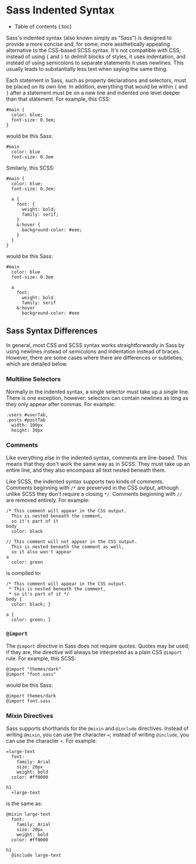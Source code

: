 # Sass Indented Syntax

* Table of contents
{:toc}

Sass's indented syntax (also known simply as "Sass")
is designed to provide a more concise
and, for some, more aesthetically appealing alternative
to the CSS-based SCSS syntax.
It's not compatible with CSS;
instead of using `{` and `}` to delimit blocks of styles,
it uses indentation,
and instead of using semicolons to separate statements it uses newlines.
This usually leads to substantially less text
when saying the same thing.

Each statement in Sass, such as property declarations and selectors,
must be placed on its own line.
In addition, everything that would be within `{` and `}` after a statement
must be on a new line and indented one level deeper than that statement.
For example, this CSS:

    #main {
      color: blue;
      font-size: 0.3em;
    }

would be this Sass:

    #main
      color: blue
      font-size: 0.3em

Similarly, this SCSS:

    #main {
      color: blue;
      font-size: 0.3em;

      a {
        font: {
          weight: bold;
          family: serif;
        }
        &:hover {
          background-color: #eee;
        }
      }
    }

would be this Sass:

    #main
      color: blue
      font-size: 0.3em

      a
        font:
          weight: bold
          family: serif
        &:hover
          background-color: #eee

## Sass Syntax Differences

In general, most CSS and SCSS syntax
works straightforwardly in Sass
by using newlines instead of semicolons
and indentation instead of braces.
However, there are some cases where there are differences or subtleties,
which are detailed below.

### Multiline Selectors

Normally in the indented syntax, a single selector must take up a single line.
There is one exception, however:
selectors can contain newlines as long as they only appear after commas.
For example:

    .users #userTab,
    .posts #postTab
      width: 100px
      height: 30px

### Comments

Like everything else in the indented syntax,
comments are line-based.
This means that they don't work the same way as in SCSS.
They must take up an entire line,
and they also encompass all text nested beneath them.

Like SCSS, the indented syntax supports two kinds of comments.
Comments beginning with `/*` are preserved in the CSS output,
although unlike SCSS they don't require a closing `*/`.
Comments beginning with `//` are removed entirely.
For example:

    /* This comment will appear in the CSS output.
      This is nested beneath the comment,
      so it's part of it
    body
      color: black

    // This comment will not appear in the CSS output.
      This is nested beneath the comment as well,
      so it also won't appear
    a
      color: green

is compiled to:

    /* This comment will appear in the CSS output.
     * This is nested beneath the comment,
     * so it's part of it */
    body {
      color: black; }

    a {
      color: green; }

### `@import`

The `@import` directive in Sass does not require quotes.
Quotes may be used;
if they are, the directive will always be interpreted
as a plain CSS `@import` rule.
For example, this SCSS:

    @import "themes/dark"
    @import "font.sass"

would be this Sass:

    @import themes/dark
    @import font.sass

### Mixin Directives

Sass supports shorthands for the `@mixin` and `@include` directives.
Instead of writing `@mixin`, you can use the character `=`;
instead of writing `@include`, you can use the character `+`.
For example:

    =large-text
      font:
        family: Arial
        size: 20px
        weight: bold
      color: #ff0000

    h1
      +large-text

is the same as:

    @mixin large-text
      font:
        family: Arial
        size: 20px
        weight: bold
      color: #ff0000

    h1
      @include large-text
